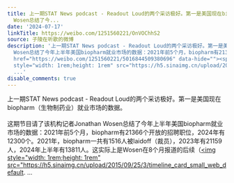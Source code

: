 ```yaml
---
title: 上一期STAT News podcast - Readout Loud的两个采访极好。第一是美国现在biopharm（生物制药业）就业市场的数据。这期节目请了该机构记者Jonathan
  Wosen总结了今...
date: '2024-07-17'
linkTitle: https://weibo.com/1251560221/OnVOChhS2
source: 子陵在听歌的微博
description: '上一期STAT News podcast - Readout Loud的两个采访极好。第一是美国现在biopharm（生物制药业）就业市场的数据。<br><br>这期节目请了该机构记者Jonathan
  Wosen总结了今年上半年美国biopharm就业市场的数据：2021年前5个月，biopharm有21366个开放的招聘职位，2024年有12300个。2021年，biopharm一共有1516人被laidoff（裁员），2023年有21159人，2024年上半年有13811人。这实际上是Wosen在8个月报道的后续（<a
  href="https://weibo.com/1251560221/5016844509380696" data-hide=""><span class="url-icon"><img
  style="width: 1rem;height: 1rem" src="https://h5.sinaimg.cn/upload/2015/09/25/3/timeline_card_small_web_default.
  ...'
disable_comments: true
---
```

上一期STAT News podcast - Readout Loud的两个采访极好。第一是美国现在biopharm（生物制药业）就业市场的数据。<br><br>这期节目请了该机构记者Jonathan Wosen总结了今年上半年美国biopharm就业市场的数据：2021年前5个月，biopharm有21366个开放的招聘职位，2024年有12300个。2021年，biopharm一共有1516人被laidoff（裁员），2023年有21159人，2024年上半年有13811人。这实际上是Wosen在8个月报道的后续（<a href="https://weibo.com/1251560221/5016844509380696" data-hide=""><span class="url-icon"><img style="width: 1rem;height: 1rem" src="https://h5.sinaimg.cn/upload/2015/09/25/3/timeline_card_small_web_default. ...